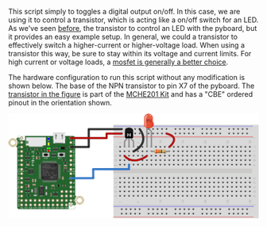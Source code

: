 This script simply to toggles a digital output on/off. In this case, we are using it to control a transistor, which is acting like a on/off switch for an LED. As we've seen [before](https://github.com/DocVaughan/MCHE201---Intro-to-Eng-Design/tree/Fall-2018/MicroPython/pyboard%20digital%20output), the transistor to control an LED with the pyboard, but it provides an easy example setup. In general, we could a transistor to effectively switch a higher-current or higher-voltage load. When using a transistor this way, be sure to stay within its voltage and current limits. For high current or voltage loads, a [mosfet is generally a better choice](http://bildr.org/2012/03/rfp30n06le-arduino/).

The hardware configuration to run this script without any modification is shown below. The base of the NPN transistor to pin X7 of the pyboard. The [transistor in the figure](https://www.sparkfun.com/products/13689) is part of the [MCHE201 Kit](http://sfe.io/w135021) and has a "CBE" ordered pinout in the orientation shown.

![pyboard transistor setup](pyboard_breadboard_transistor_LED.png)
